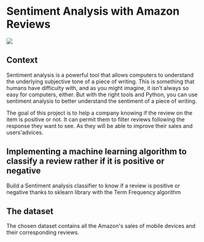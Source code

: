 # Sentiment Analysis with Amazon Reviews

![](https://www.lerevenu.com/sites/site/files/styles/img_lg/public/field/image/amazon-1200x654.jpg?itok=HQqciSgL)
## Context 
Sentiment analysis is a powerful tool that allows computers to understand the underlying subjective tone of a piece of writing. This is something that humans have difficulty with, and as you might imagine, it isn’t always so easy for computers, either. But with the right tools and Python, you can use sentiment analysis to better understand the sentiment of a piece of writing.  

The goal of this project is to help a company knowing if the review on the item is positive or not. It can permit them to filter reviews following the response they want to see. As they will be able to improve their sales and users'advices.  

## Implementing a machine learning algorithm to classify a review rather if it is positive or negative
Build a Sentiment analysis classifier to know if a review is positive or negative thanks to sklearn library with the Term Frequency algorithm



## The dataset
The chosen dataset contains all the Amazon's sales of mobile devices and their corresponding reviews.


